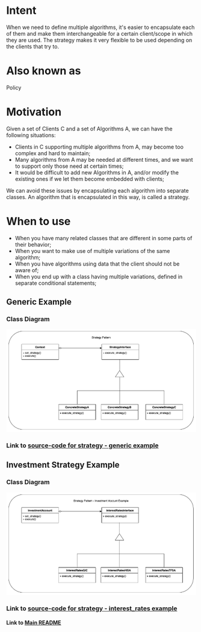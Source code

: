 # Intent
When we need to define multiple algorithms, it's easier to encapsulate each of them
and make them interchangeable for a certain client/scope in which they are used.
The strategy makes it very flexible to be used depending on the clients that try to.

# Also known as
Policy

# Motivation
Given a set of Clients C and a set of Algorithms A, we can have the following situations:
* Clients in C supporting multiple algorithms from A, may become too complex and hard to maintain;
* Many algorithms from A may be needed at different times, and we want to support only those need at certain times;
* It would be difficult to add new Algorithms in A, and/or modify the existing ones if we let them become embedded with clients;

We can avoid these issues by encapsulating each algorithm into separate classes. An algorithm that
is encapsulated in this way, is called a strategy.

# When to use
* When you have many related classes that are different in some parts of their behavior;
* When you want to make use of multiple variations of the same algorithm;
* When you have algorithms using data that the client should not be aware of;
* When you end up with a class having multiple variations, defined in separate conditional statements;

## Generic Example
### Class Diagram
![](diagrams/strategy-generic.png)

### Link to [source-code for strategy - generic example](strategy_generic.py)

## Investment Strategy Example
### Class Diagram
![](diagrams/strategy-investment.png)

### Link to [source-code for strategy - interest_rates example](strategy_interest_rates.py)



#### Link to [Main README](../../README.md)